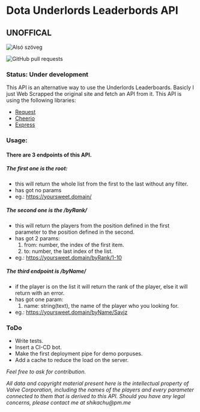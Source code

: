 # Dota Underlords Leaderbords API
## UNOFFICAL

![Alsó szöveg](https://david-dm.org/Shikachuu/UnderlordsLeaderboardsAPI.svg)

![GitHub pull requests](https://img.shields.io/github/issues-pr/Shikachuu/UnderlordsLeaderboardsAPI.svg)

### Status: Under development
This API is an alternative way to use the Underlords Leaderboards. Basicly I just Web Scrapped the original site and fetch an API from it.
This API is using the following libraries:
- [Request](https://github.com/request/request)
- [Cheerio](https://github.com/cheeriojs/cheerio)
- [Express](https://github.com/expressjs/express/)

### Usage:

#### There are 3 endpoints of this API.

##### The first one is the root:
- this will return the whole list from the first to the last without any filter.
- has got no params
- eg.: https://yoursweet.domain/

##### The second one is the /byRank/
- this will return the players from the position defined in the first parameter to the position defined in the second.
- has got 2 params:
    1. from: number, the index of the first item.
    2. to: number, the last index of the list.
- eg.: https://yoursweet.domain/byRank/1-10

##### The third endpoint is /byName/
- if the player is on the list it will return the rank of the player, else it will return with an error.
- has got one param:
    1. name: string(text), the name of the player who you looking for. 
- eg.: https://yoursweet.domain/byName/Savjz

### ToDo
- Write tests.
- Insert a CI-CD bot.
- Make the first deployment pipe for demo porpuses.
- Add a cache to reduce the load on the server.

*Feel free to ask for contribution.*

_All data and copyright material present here is the intellectual property of Valve Corporation, including the names of the players and every parameter connected to them that is derived to this API. Should you have any legal concerns, please contact me at shikachu@pm.me_
